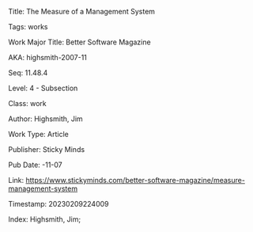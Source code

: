 Title:  The Measure of a Management System

Tags:   works

Work Major Title: Better Software Magazine

AKA:    highsmith-2007-11

Seq:    11.48.4

Level:  4 - Subsection

Class:  work

Author: Highsmith, Jim

Work Type: Article

Publisher: Sticky Minds

Pub Date: -11-07

Link:   https://www.stickyminds.com/better-software-magazine/measure-management-system

Timestamp: 20230209224009

Index:  Highsmith, Jim; 

